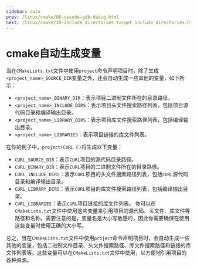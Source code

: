 ```yaml
---
sidebar: auto
prev: /linux/cmake/08-vscode-gdb-debug.html
next: /linux/cmake/10-include_directories-target_include_directories.html
---
```

# cmake自动生成变量
当在`CMakeLists.txt`文件中使用`project`命令声明项目时，除了生成`<project_name>_SOURCE_DIR`变量之外，还会自动生成一些其他的变量，如下所示：
* `<project_name>_BINARY_DIR`：表示项目二进制文件所在的目录路径。
* `<project_name>_INCLUDE_DIRS`：表示项目头文件搜索路径列表，包括项目源代码目录和编译输出目录。
* `<project_name>_LIBRARY_DIRS`：表示项目库文件搜索路径列表，包括编译输出目录。
* `<project_name>_LIBRARIES`：表示项目链接的库文件列表。

在你的例子中，`project(CURL C)`将生成以下变量：
* `CURL_SOURCE_DIR`：表示`CURL`项目的源代码目录路径。
* `CURL_BINARY_DIR`：表示`CURL`项目的二进制文件所在的目录路径。
* `CURL_INCLUDE_DIRS`：表示`CURL`项目的头文件搜索路径列表，包括`CURL`源代码目录和编译输出目录。
* `CURL_LIBRARY_DIRS`：表示`CURL`项目的库文件搜索路径列表，包括编译输出目录。
* `CURL_LIBRARIES`：表示`CURL`项目链接的库文件列表。
你可以在`CMakeLists.txt`文件中使用这些变量来引用项目的源代码、头文件、库文件等路径和名称。需要注意的是，变量名是大小写敏感的，因此你需要确保在使用这些变量时使用正确的大小写。

总之，当在`CMakeLists.txt`文件中使用`project`命令声明项目时，会自动生成一些其他的变量，包括二进制文件目录、头文件搜索路径、库文件搜索路径和链接的库文件列表等。这些变量可以在`CMakeLists.txt`文件中使用，以方便地引用项目的各种资源。






